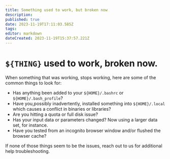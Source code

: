 ```yaml
---
title: Something used to work, but broken now
description: 
published: true
date: 2023-11-19T17:11:03.585Z
tags: 
editor: markdown
dateCreated: 2023-11-19T15:37:57.221Z
---
```


# `${THING}` used to work, broken now.

When something that was working, stops working, here are some of the common things to look for:

* Has anything been added to your `${HOME}/.bashrc` or `${HOME}/.bash_profile`?
* Have you,possibly inadvertently, installed something into `${HOME}/.local` which causes a conflict in binaries or libraries?
* Are you hitting a quota or full disk issue? 
* Has your input data or parameters changed? Now using a larger data set, for instance.
* Have you tested from an incognito browser window and/or flushed the browser cache?

If none of those things seem to be the issues, reach out to us for additional help troubleshooting.


